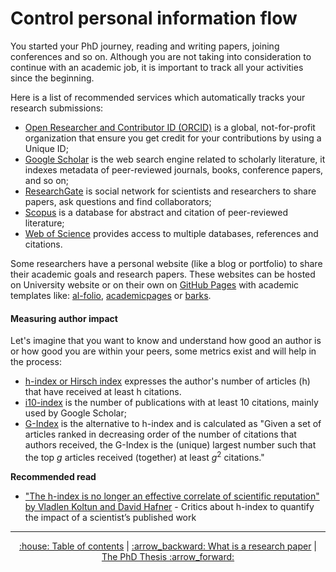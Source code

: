 # Control personal information flow
You started your PhD journey, reading and writing papers, joining conferences and so on. Although you are not taking into consideration to continue with an academic job, it is important to track all your activities since the beginning.

Here is a list of recommended services which automatically tracks your research submissions:
* [Open Researcher and Contributor ID (ORCID)](https://orcid.org/) is a global, not-for-profit organization that ensure you get credit for your contributions by using a Unique ID;
* [Google Scholar](https://scholar.google.com/) is the web search engine related to scholarly literature, it indexes metadata of peer-reviewed journals, books, conference papers, and so on;
* [ResearchGate](https://www.researchgate.net/) is social network for scientists and researchers to share papers, ask questions and find collaborators;
* [Scopus](https://www.scopus.com/home.uri) is a database for abstract and citation of peer-reviewed literature;
* [Web of Science](https://clarivate.com/) provides access to multiple databases, references and citations.


Some researchers have a personal website (like a blog or portfolio) to share their academic goals and research papers. These websites can be hosted on University website or on their own on [GitHub Pages](https://pages.github.com/) with academic templates like: [al-folio](https://github.com/alshedivat/al-folio), [academicpages](https://github.com/academicpages/academicpages.github.io) or [barks](https://github.com/timothygebhard/barks).

#### Measuring author impact
Let's imagine that you want to know and understand how good an author is or how good you are within your peers, some metrics exist and will help in the process:
* [h-index or Hirsch index](https://en.wikipedia.org/wiki/H-index) expresses the author's number of articles (h) that have received at least h citations.
* [i10-index](https://en.wikipedia.org/wiki/H-index) is the number of publications with at least 10 citations, mainly used by Google Scholar;
* [G-Index](https://en.wikipedia.org/wiki/G-index) is the alternative to h-index and is calculated as "Given a set of articles ranked in decreasing order of the number of citations that authors received, the G-Index is the (unique) largest number such that the top _g_ articles received (together) at least $g^2$ citations."

**Recommended read**
* ["The h-index is no longer an effective correlate of scientific reputation" by Vladlen Koltun and David Hafner](https://arxiv.org/abs/2102.03234) - Critics about h-index to quantify the impact of a scientist’s published work

---
<div align="center">
<a href='https://github.com/ric-sar/ultimate_phd_student_guide'>:house: Table of contents</a> | 
<a href='https://github.com/ric-sar/ultimate_phd_student_guide/blob/main/what_is_a_research_paper.md'>:arrow_backward: What is a research paper</a> |
<a href='https://github.com/ric-sar/ultimate_phd_student_guide/blob/main/the_phd_thesis.md'>The PhD Thesis :arrow_forward:</a>
</div>
